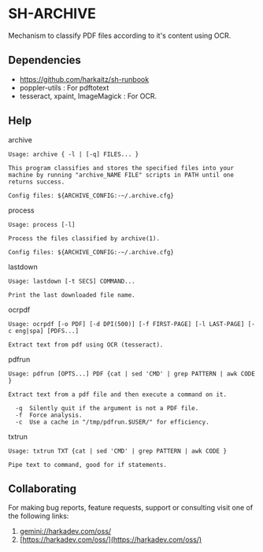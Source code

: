 # SH-ARCHIVE

Mechanism to classify PDF files according to it's content using OCR.

## Dependencies

- https://github.com/harkaitz/sh-runbook
- poppler-utils : For pdftotext
- tesseract, xpaint, ImageMagick : For OCR.

## Help

archive

    Usage: archive { -l | [-q] FILES... }
    
    This program classifies and stores the specified files into your
    machine by running "archive_NAME FILE" scripts in PATH until one
    returns success.
    
    Config files: ${ARCHIVE_CONFIG:-~/.archive.cfg}

process

    Usage: process [-l]
    
    Process the files classified by archive(1).
    
    Config files: ${ARCHIVE_CONFIG:-~/.archive.cfg}

lastdown

    Usage: lastdown [-t SECS] COMMAND...
    
    Print the last downloaded file name. 

ocrpdf

    Usage: ocrpdf [-o PDF] [-d DPI(500)] [-f FIRST-PAGE] [-l LAST-PAGE] [-c eng|spa] [PDFS...]
    
    Extract text from pdf using OCR (tesseract).

pdfrun

    Usage: pdfrun [OPTS...] PDF {cat | sed 'CMD' | grep PATTERN | awk CODE }
    
    Extract text from a pdf file and then execute a command on it.
    
      -q  Silently quit if the argument is not a PDF file.
      -f  Force analysis.
      -c  Use a cache in "/tmp/pdfrun.$USER/" for efficiency.

txtrun

    Usage: txtrun TXT {cat | sed 'CMD' | grep PATTERN | awk CODE }
    
    Pipe text to command, good for if statements.

## Collaborating

For making bug reports, feature requests, support or consulting visit
one of the following links:

1. [gemini://harkadev.com/oss/](gemini://harkadev.com/oss/)
2. [https://harkadev.com/oss/](https://harkadev.com/oss/)

